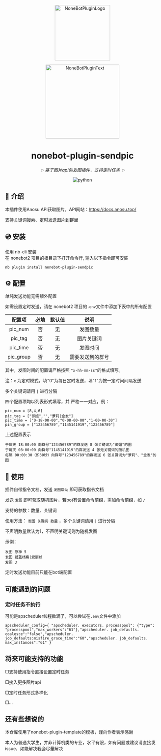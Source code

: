 <div align="center">
  <a href="https://v2.nonebot.dev/store"><img src="https://github.com/A-kirami/nonebot-plugin-template/blob/resources/nbp_logo.png" width="180" height="180" alt="NoneBotPluginLogo"></a>
  <br>
  <p><img src="https://github.com/A-kirami/nonebot-plugin-template/blob/resources/NoneBotPlugin.svg" width="240" alt="NoneBotPluginText"></p>
</div>

<div align="center">

# nonebot-plugin-sendpic

_✨ 基于图片api的发图插件，支持定时任务 ✨_



</a>
<img src="https://img.shields.io/badge/python-3.9+-blue.svg" alt="python">

</div>



## 📖 介绍

本插件使用Anosu API获取图片，API网站：https://docs.anosu.top/

支持关键词搜索、定时发送图片到群里

## 💿 安装


<summary>使用 nb-cli 安装</summary>
在 nonebot2 项目的根目录下打开命令行, 输入以下指令即可安装

    nb plugin install nonebot-plugin-sendpic



## ⚙️ 配置
单纯发送功能无需额外配置

如需设置定时发送，请在 nonebot2 项目的`.env`文件中添加下表中的所有配置

|   配置项   | 必填 | 默认值 |      说明       |
| :-------: | :--: | :----: | :-------------: |
|  pic_num  |  否  |   无   |     发图数量     |
|  pic_tag  |  否  |   无   |    图片关键词    |
| pic_time  |  否  |   无   |     发图时间     |
| pic_group |  否  |   无   | 需要发送到的群号 |

其中，发图时间的配置请严格按照 `"x-hh-mm-ss"`的格式填写。

注：`x` 为定时模式，填"0"为每日定时发送，填"1"为按一定时间间隔发送

多个关键词请用 `|` 进行分隔

四个配置项均以列表形式填写，并 严格一一对应，例：
```
pic_num = [8,4,6]
pic_tag = ["御姐","","萝莉|金发"]
pic_time = ["0-18-00-00","0-08-00-00","1-00-00-30"]
pin_group = ["123456789","1145141919","123456789"]
```
上述配置表示
```
于每天 18:00:00 向群号"123456789"的群发送 8 张关键词为"御姐"的图
于每天 08:00:00 向群号"1145141919"的群发送 4 张无关键词的随机图
每隔 00:00:30（即30秒）向群号"123456789"的群发送 6 张关键词为"萝莉"、"金发"的图
```
## 🎉 使用
插件自带指令文档，发送 `发图帮助` 即可获取指令文档

发送 `发图` 即可获取随机图片，若bot有设置命令前缀，需加命令前缀，如 `/`

支持的参数：数量、关键词

使用方法： `发图 关键词 数量` ，多个关键词请用 `|` 进行分隔

不声明数量默认为1，不声明关键词则为随机发图

示例：
```
发图 原神 5
发图 碧蓝档案|爱丽丝 
发图 3
```
定时发送功能目前只能在bot端配置

## 可能遇到的问题
### 定时任务不执行
可能是apscheduler线程数满了，可以尝试在`.env`文件中添加
```
apscheduler_config={ "apscheduler. executors. processpool": {"type": "processpool","max_workers":"61"},"apscheduler. job_defaults. coalesce":"false","apscheduler. job_defaults:misfire_grace_time":"60","apscheduler. job_defaults. max_instances":"61" }
```

## 将来可能支持的功能
□支持使用指令直接设置定时任务

□接入更多图片api

□定时任务形式多样化

□...

## 还有些想说的
本仓库使用了nonebot-plugin-template的模板，谨向作者表示感谢

本人为普通大学生，并非计算机类的专业，水平有限，如有问题或建议请直接发issue，如能解决我会尽量解决
